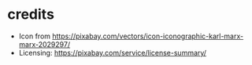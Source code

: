 # credits

- Icon from https://pixabay.com/vectors/icon-iconographic-karl-marx-marx-2029297/
- Licensing: https://pixabay.com/service/license-summary/
